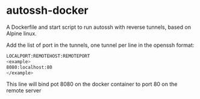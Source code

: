 # autossh-docker
A Dockerfile and start script to run autossh with reverse tunnels, based on Alpine linux.

Add the list of port in the tunnels, one tunnel per line in the openssh format:

```bash
LOCALPORT:REMOTEHOST:REMOTEPORT
<example>
8080:localhost:80
</example>
```

This line will bind pot 8080 on the docker container to port 80 on the remote server

